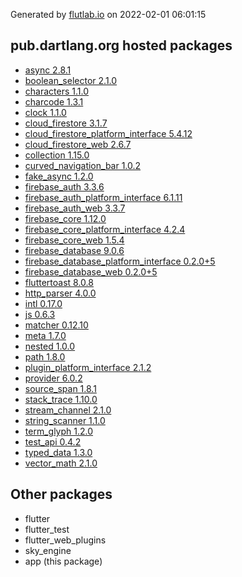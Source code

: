 Generated by [flutlab.io](https://flutlab.io) on 2022-02-01 06:01:15


## pub.dartlang.org hosted packages

 - [async 2.8.1](https://pub.dartlang.org/packages/async/versions/2.8.1)
 - [boolean_selector 2.1.0](https://pub.dartlang.org/packages/boolean_selector/versions/2.1.0)
 - [characters 1.1.0](https://pub.dartlang.org/packages/characters/versions/1.1.0)
 - [charcode 1.3.1](https://pub.dartlang.org/packages/charcode/versions/1.3.1)
 - [clock 1.1.0](https://pub.dartlang.org/packages/clock/versions/1.1.0)
 - [cloud_firestore 3.1.7](https://pub.dartlang.org/packages/cloud_firestore/versions/3.1.7)
 - [cloud_firestore_platform_interface 5.4.12](https://pub.dartlang.org/packages/cloud_firestore_platform_interface/versions/5.4.12)
 - [cloud_firestore_web 2.6.7](https://pub.dartlang.org/packages/cloud_firestore_web/versions/2.6.7)
 - [collection 1.15.0](https://pub.dartlang.org/packages/collection/versions/1.15.0)
 - [curved_navigation_bar 1.0.2](https://pub.dartlang.org/packages/curved_navigation_bar/versions/1.0.2)
 - [fake_async 1.2.0](https://pub.dartlang.org/packages/fake_async/versions/1.2.0)
 - [firebase_auth 3.3.6](https://pub.dartlang.org/packages/firebase_auth/versions/3.3.6)
 - [firebase_auth_platform_interface 6.1.11](https://pub.dartlang.org/packages/firebase_auth_platform_interface/versions/6.1.11)
 - [firebase_auth_web 3.3.7](https://pub.dartlang.org/packages/firebase_auth_web/versions/3.3.7)
 - [firebase_core 1.12.0](https://pub.dartlang.org/packages/firebase_core/versions/1.12.0)
 - [firebase_core_platform_interface 4.2.4](https://pub.dartlang.org/packages/firebase_core_platform_interface/versions/4.2.4)
 - [firebase_core_web 1.5.4](https://pub.dartlang.org/packages/firebase_core_web/versions/1.5.4)
 - [firebase_database 9.0.6](https://pub.dartlang.org/packages/firebase_database/versions/9.0.6)
 - [firebase_database_platform_interface 0.2.0+5](https://pub.dartlang.org/packages/firebase_database_platform_interface/versions/0.2.0+5)
 - [firebase_database_web 0.2.0+5](https://pub.dartlang.org/packages/firebase_database_web/versions/0.2.0+5)
 - [fluttertoast 8.0.8](https://pub.dartlang.org/packages/fluttertoast/versions/8.0.8)
 - [http_parser 4.0.0](https://pub.dartlang.org/packages/http_parser/versions/4.0.0)
 - [intl 0.17.0](https://pub.dartlang.org/packages/intl/versions/0.17.0)
 - [js 0.6.3](https://pub.dartlang.org/packages/js/versions/0.6.3)
 - [matcher 0.12.10](https://pub.dartlang.org/packages/matcher/versions/0.12.10)
 - [meta 1.7.0](https://pub.dartlang.org/packages/meta/versions/1.7.0)
 - [nested 1.0.0](https://pub.dartlang.org/packages/nested/versions/1.0.0)
 - [path 1.8.0](https://pub.dartlang.org/packages/path/versions/1.8.0)
 - [plugin_platform_interface 2.1.2](https://pub.dartlang.org/packages/plugin_platform_interface/versions/2.1.2)
 - [provider 6.0.2](https://pub.dartlang.org/packages/provider/versions/6.0.2)
 - [source_span 1.8.1](https://pub.dartlang.org/packages/source_span/versions/1.8.1)
 - [stack_trace 1.10.0](https://pub.dartlang.org/packages/stack_trace/versions/1.10.0)
 - [stream_channel 2.1.0](https://pub.dartlang.org/packages/stream_channel/versions/2.1.0)
 - [string_scanner 1.1.0](https://pub.dartlang.org/packages/string_scanner/versions/1.1.0)
 - [term_glyph 1.2.0](https://pub.dartlang.org/packages/term_glyph/versions/1.2.0)
 - [test_api 0.4.2](https://pub.dartlang.org/packages/test_api/versions/0.4.2)
 - [typed_data 1.3.0](https://pub.dartlang.org/packages/typed_data/versions/1.3.0)
 - [vector_math 2.1.0](https://pub.dartlang.org/packages/vector_math/versions/2.1.0)

## Other packages

 - flutter
 - flutter_test
 - flutter_web_plugins
 - sky_engine
 - app (this package)

